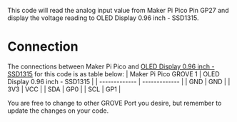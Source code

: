 This code will read the analog input value from Maker Pi Pico Pin GP27 and display the voltage reading to OLED Display 0.96 inch - SSD1315.

# Connection  

The connections between Maker Pi Pico and [OLED Display 0.96 inch - SSD1315](https://cytron.io/p-grove-oled-display-0p96-inch-ssd1315?r=1) for this code is as table below:
| Maker Pi Pico GROVE 1  | OLED Display 0.96 inch - SSD1315 |
| ------------- | ------------- |
| GND  | GND  |
| 3V3  | VCC  |
| SDA  | GP0  |
| SCL  | GP1  |

You are free to change to other GROVE Port you desire, but remember to update the changes on your code.

